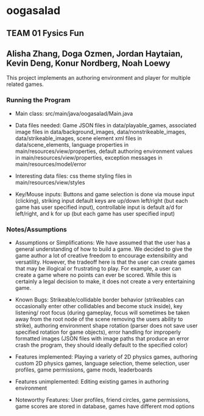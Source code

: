 # oogasalad

## TEAM 01 Fysics Fun

## Alisha Zhang, Doga Ozmen, Jordan Haytaian, Kevin Deng, Konur Nordberg, Noah Loewy

This project implements an authoring environment and player for multiple related games.

### Running the Program

* Main class: src/main/java/oogasalad/Main.java

* Data files needed: Game JSON files in data/playable_games, associated image files in
  data/background_images, data/nonstrikeable_images, data/strikeable_images, scene element xml files
  in data/scene_elements, language properties in main/resources/view/properties, default authoring
  environment values in main/resources/view/properties, exception messages in
  main/resources/model/error

* Interesting data files: css theme styling files in main/resources/view/styles

* Key/Mouse inputs: Buttons and game selection is done via mouse input (clicking), striking input
  default keys are up/down left/right (but each game has user specified input), controllable input
  is default a/d for left/right, and k for up (but each game has user specified input)

### Notes/Assumptions

* Assumptions or Simplifications: We have assumed that the user has a general understanding of how
  to build a game. We decided to give the game author a lot of creative freedom to encourage
  extensibility and versatility. However, the tradeoff here is that the user can create games that
  may be illogical or frustrating to play. For example, a user can create a game where no points can
  ever be scored. While this is certainly a legal decision to make, it does not create a very
  entertaining game.

* Known Bugs: Strikeable/collidable border behavior (strikeables can occasionally enter other
  collidables and become stuck inside), key listening/ root focus (during gameplay, focus will
  sometimes be taken away from the root node of the scene removing the users ability to strike),
  authoring environment shape rotation (parser does not save user specified rotation for game
  objects), error handling for improperly formatted images (JSON files with image paths that produce
  an error crash the program, they should ideally default to the specified color)

* Features implemented: Playing a variety of 2D physics games, authoring custom 2D physics games,
  language selection, theme selection, user profiles, game permissions, game mods, leaderboards

* Features unimplemented: Editing existing games in authoring environment

* Noteworthy Features: User profiles, friend circles, game permissions, game scores are stored in
  database, games have different mod options


